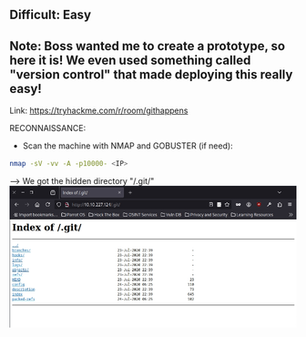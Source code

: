 Difficult: Easy
--------------------------------
Note: Boss wanted me to create a prototype, so here it is! We even used something called "version control" that made deploying this really easy!
--------------------------------
Link: https://tryhackme.com/r/room/githappens

RECONNAISSANCE:

+ Scan the machine with NMAP and GOBUSTER (if need):

```bash
nmap -sV -vv -A -p10000- <IP>

```
--> We got the hidden directory "/.git/"
![alt text](image.png)
